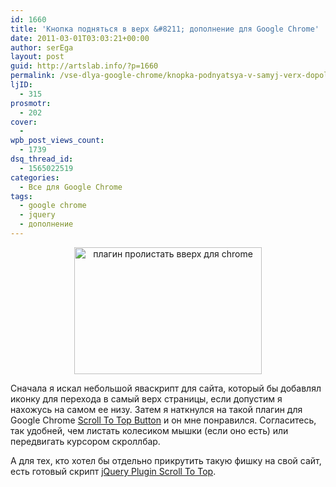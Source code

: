 ```yaml
---
id: 1660
title: 'Кнопка подняться в верх &#8211; дополнение для Google Chrome'
date: 2011-03-01T03:03:21+00:00
author: serEga
layout: post
guid: http://artslab.info/?p=1660
permalink: /vse-dlya-google-chrome/knopka-podnyatsya-v-samyj-verx-dopolnenie-dlya-google-chrome/
ljID:
  - 315
prosmotr:
  - 202
cover:
  -
wpb_post_views_count:
  - 1739
dsq_thread_id:
  - 1565022519
categories:
  - Все для Google Chrome
tags:
  - google chrome
  - jquery
  - дополнение
---
```

<center>
  <a href="{{site.img_cdn}}/scroll_button.jpg"><img src="{{site.img_cdn}}/scroll_button-300x203.jpg" alt="плагин пролистать вверх для chrome" title="scroll_button" width="300" height="203" class="aligncenter size-medium wp-image-5961" srcset="{{site.img_cdn}}/scroll_button-300x203.jpg 300w, {{site.img_cdn}}/scroll_button.jpg 585w" sizes="(max-width: 300px) 100vw, 300px" /></a>
</center>

Сначала я искал небольшой яваскрипт для сайта, который бы добавлял иконку для перехода в самый верх страницы, если допустим я нахожусь на самом ее низу. Затем я наткнулся на такой плагин для Google Chrome [Scroll To Top Button](https://chrome.google.com/extensions/detail/chiikmhgllekggjhdfjhajkfdkcngplp) и он мне понравился. Согласитесь, так удобней, чем листать колесиком мышки (если оно есть) или передвигать курсором скроллбар.

А для тех, кто хотел бы отдельно прикрутить такую фишку на свой сайт, есть готовый скрипт [jQuery Plugin Scroll To Top](http://blog.ph-creative.com/post/jQuery-Plugin-Scroll-to-Top-v3.aspx).